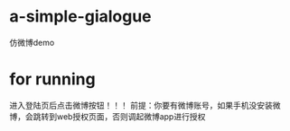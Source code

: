 # a-simple-gialogue
  仿微博demo

# for running
  进入登陆页后点击微博按钮！！！
  前提：你要有微博账号，如果手机没安装微博，会跳转到web授权页面，否则调起微博app进行授权

  
